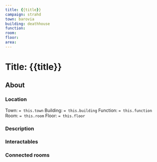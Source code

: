 ```yaml
---
title: {{title}}
campaign: strahd
town: barovia
building: deathhouse
function: 
room: 
floor: 
area: 
---
```

# Title: {{title}}
## About
### Location
Town: `= this.town`
Building: `= this.building`
Function: `= this.function`
Room: `= this.room`
Floor: `= this.floor` 
### Description
### Interactables
### Connected rooms